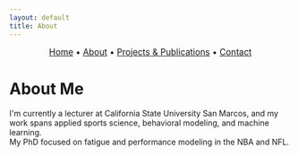 ```yaml
---
layout: default
title: About
---
```


<div style="text-align:center; font-size: 1.1em; margin-bottom: 1.5em;">
  <a href="/">Home</a> • 
  <a href="/about">About</a> • 
  <a href="/projects">Projects & Publications</a> • 
  <a href="/contact">Contact</a>
</div>

# About Me

I'm currently a lecturer at California State University San Marcos, and my work spans applied sports science, behavioral modeling, and machine learning.  
My PhD focused on fatigue and performance modeling in the NBA and NFL.
